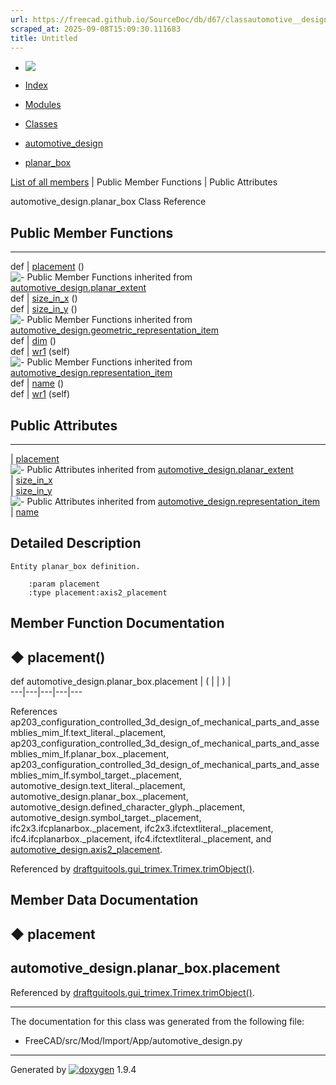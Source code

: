 ```yaml
---
url: https://freecad.github.io/SourceDoc/db/d67/classautomotive__design_1_1planar__box.html
scraped_at: 2025-09-08T15:09:30.111683
title: Untitled
---
```


  * [ ![](https://www.freecad.org/svg/logo-freecad.svg) ](https://freecadweb.org "FreeCAD")
  * [Index](../../index.html "Index")
  * [Modules](../../modules.html "Modules list")
  * [Classes](../../annotated.html "Annotated list")

  * [automotive_design](../../d4/ddf/namespaceautomotive__design.html)
  * [planar_box](../../db/d67/classautomotive__design_1_1planar__box.html)

[List of all members](../../da/da8/classautomotive__design_1_1planar__box-members.html) | Public Member Functions | Public Attributes

automotive_design.planar_box Class Reference

##  Public Member Functions  
  
---  
def | [placement](../../db/d67/classautomotive__design_1_1planar__box.html#a6de1afdb3438547ad5e0301b3fbc26c7) ()  
![-](../../closed.png) Public Member Functions inherited from
[automotive_design.planar_extent](../../d0/df3/classautomotive__design_1_1planar__extent.html)  
def | [size_in_x](../../d0/df3/classautomotive__design_1_1planar__extent.html#a7e4f4426cbba438b656bb37df9dff4b7) ()  
def | [size_in_y](../../d0/df3/classautomotive__design_1_1planar__extent.html#ab62f99a0e55f0973977cbd4b9b4d6bd1) ()  
![-](../../closed.png) Public Member Functions inherited from
[automotive_design.geometric_representation_item](../../de/d5e/classautomotive__design_1_1geometric__representation__item.html)  
def | [dim](../../de/d5e/classautomotive__design_1_1geometric__representation__item.html#aef245618450610e88788dcaea46ad742) ()  
def | [wr1](../../de/d5e/classautomotive__design_1_1geometric__representation__item.html#a9677d2be5fc5c7c8ccb6819380198bbc) (self)  
![-](../../closed.png) Public Member Functions inherited from
[automotive_design.representation_item](../../d3/d20/classautomotive__design_1_1representation__item.html)  
def | [name](../../d3/d20/classautomotive__design_1_1representation__item.html#a33b5812d92aa0d107b4fd4274c17b9d9) ()  
def | [wr1](../../d3/d20/classautomotive__design_1_1representation__item.html#af350c19fc5e5763d4991494a99d979ed) (self)  
  
##  Public Attributes  
  
---  
|
[placement](../../db/d67/classautomotive__design_1_1planar__box.html#a596b3523f3ab0c717eae1f99ce3fdd49)  
![-](../../closed.png) Public Attributes inherited from
[automotive_design.planar_extent](../../d0/df3/classautomotive__design_1_1planar__extent.html)  
|
[size_in_x](../../d0/df3/classautomotive__design_1_1planar__extent.html#a382e2c7afb05a1fadca9db52dce9c487)  
|
[size_in_y](../../d0/df3/classautomotive__design_1_1planar__extent.html#a9f83ecf7580afa26873ec5a8fa0dec69)  
![-](../../closed.png) Public Attributes inherited from
[automotive_design.representation_item](../../d3/d20/classautomotive__design_1_1representation__item.html)  
|
[name](../../d3/d20/classautomotive__design_1_1representation__item.html#a3d48fe912053adaf5f187b606fa81c87)  
  
## Detailed Description

    
    
    Entity planar_box definition.
    
        :param placement
        :type placement:axis2_placement

## Member Function Documentation

## ◆ placement()

def automotive_design.planar_box.placement  | ( | | ) |   
---|---|---|---|---  
  
References
ap203_configuration_controlled_3d_design_of_mechanical_parts_and_assemblies_mim_lf.text_literal._placement,
ap203_configuration_controlled_3d_design_of_mechanical_parts_and_assemblies_mim_lf.planar_box._placement,
ap203_configuration_controlled_3d_design_of_mechanical_parts_and_assemblies_mim_lf.symbol_target._placement,
automotive_design.text_literal._placement,
automotive_design.planar_box._placement,
automotive_design.defined_character_glyph._placement,
automotive_design.symbol_target._placement, ifc2x3.ifcplanarbox._placement,
ifc2x3.ifctextliteral._placement, ifc4.ifcplanarbox._placement,
ifc4.ifctextliteral._placement, and
[automotive_design.axis2_placement](../../d4/ddf/namespaceautomotive__design.html#a0301850a614764907b76f5483678a929).

Referenced by
[draftguitools.gui_trimex.Trimex.trimObject()](../../da/df7/classdraftguitools_1_1gui__trimex_1_1Trimex.html#a5e72e325ef0a53c3fde6c75c2eb56ba6).

## Member Data Documentation

## ◆ placement

automotive_design.planar_box.placement  
---  
  
Referenced by
[draftguitools.gui_trimex.Trimex.trimObject()](../../da/df7/classdraftguitools_1_1gui__trimex_1_1Trimex.html#a5e72e325ef0a53c3fde6c75c2eb56ba6).

* * *

The documentation for this class was generated from the following file:

  * FreeCAD/src/Mod/Import/App/automotive_design.py

* * *

Generated by
[![doxygen](../../doxygen.svg)](https://www.doxygen.org/index.html) 1.9.4

